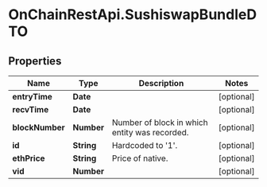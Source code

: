 # OnChainRestApi.SushiswapBundleDTO

## Properties

Name | Type | Description | Notes
------------ | ------------- | ------------- | -------------
**entryTime** | **Date** |  | [optional] 
**recvTime** | **Date** |  | [optional] 
**blockNumber** | **Number** | Number of block in which entity was recorded. | [optional] 
**id** | **String** | Hardcoded to &#39;1&#39;. | [optional] 
**ethPrice** | **String** | Price of native. | [optional] 
**vid** | **Number** |  | [optional] 



